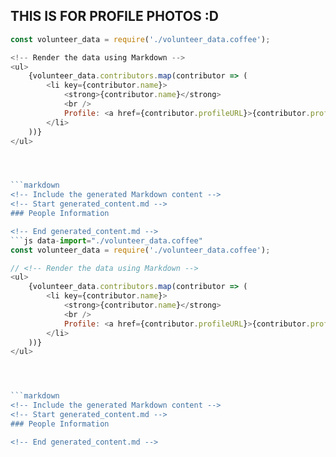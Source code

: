 ## THIS IS FOR PROFILE PHOTOS :D

```js data-import="./volunteer_data.coffee"
const volunteer_data = require('./volunteer_data.coffee');

<!-- Render the data using Markdown -->
<ul>
    {volunteer_data.contributors.map(contributor => (
        <li key={contributor.name}>
            <strong>{contributor.name}</strong>
            <br />
            Profile: <a href={contributor.profileURL}>{contributor.profileURL}</a>
        </li>
    ))}
</ul>




```markdown
<!-- Include the generated Markdown content -->
<!-- Start generated_content.md -->
### People Information

<!-- End generated_content.md -->
```js data-import="./volunteer_data.coffee"
const volunteer_data = require('./volunteer_data.coffee');

// <!-- Render the data using Markdown -->
<ul>
    {volunteer_data.contributors.map(contributor => (
        <li key={contributor.name}>
            <strong>{contributor.name}</strong>
            <br />
            Profile: <a href={contributor.profileURL}>{contributor.profileURL}</a>
        </li>
    ))}
</ul>




```markdown
<!-- Include the generated Markdown content -->
<!-- Start generated_content.md -->
### People Information

<!-- End generated_content.md -->

